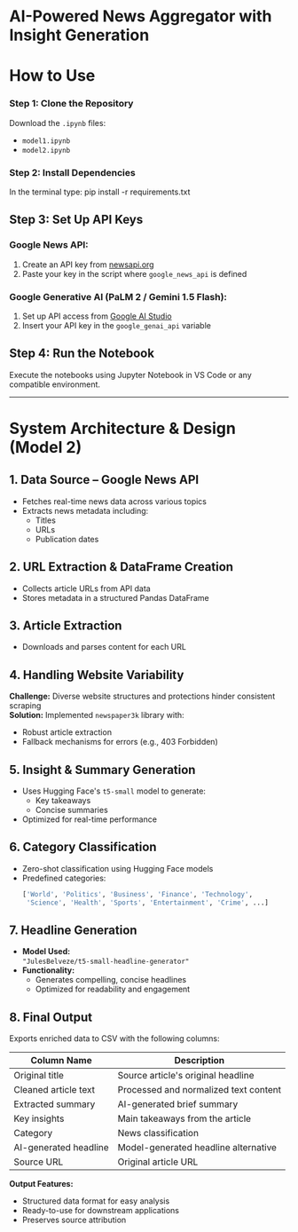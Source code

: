 # AI-Powered News Aggregator with Insight Generation

# How to Use

### Step 1: Clone the Repository
Download the `.ipynb` files:
- `model1.ipynb`
- `model2.ipynb`

### Step 2: Install Dependencies
In the terminal type:
pip install -r requirements.txt

## Step 3: Set Up API Keys

### Google News API:
1. Create an API key from [newsapi.org](https://newsapi.org)
2. Paste your key in the script where `google_news_api` is defined

### Google Generative AI (PaLM 2 / Gemini 1.5 Flash):
1. Set up API access from [Google AI Studio](https://ai.google.dev/)
2. Insert your API key in the `google_genai_api` variable

## Step 4: Run the Notebook
Execute the notebooks using Jupyter Notebook in VS Code or any compatible environment.

---

# System Architecture & Design (Model 2)

## 1. Data Source – Google News API
- Fetches real-time news data across various topics
- Extracts news metadata including:
  - Titles
  - URLs
  - Publication dates

## 2. URL Extraction & DataFrame Creation
- Collects article URLs from API data
- Stores metadata in a structured Pandas DataFrame

## 3. Article Extraction
- Downloads and parses content for each URL

## 4. Handling Website Variability
**Challenge:** Diverse website structures and protections hinder consistent scraping  
**Solution:** Implemented `newspaper3k` library with:
- Robust article extraction
- Fallback mechanisms for errors (e.g., 403 Forbidden)

## 5. Insight & Summary Generation
- Uses Hugging Face's `t5-small` model to generate:
  - Key takeaways
  - Concise summaries
- Optimized for real-time performance

## 6. Category Classification
- Zero-shot classification using Hugging Face models
- Predefined categories:
  ```python
  ['World', 'Politics', 'Business', 'Finance', 'Technology',
   'Science', 'Health', 'Sports', 'Entertainment', 'Crime', ...]
## 7. Headline Generation
- **Model Used:**  
  `"JulesBelveze/t5-small-headline-generator"`
- **Functionality:**
  - Generates compelling, concise headlines
  - Optimized for readability and engagement

## 8. Final Output
Exports enriched data to CSV with the following columns:

| Column Name          | Description                          |
|----------------------|--------------------------------------|
| Original title       | Source article's original headline   |
| Cleaned article text | Processed and normalized text content|
| Extracted summary    | AI-generated brief summary           |
| Key insights         | Main takeaways from the article      |
| Category             | News classification                  |
| AI-generated headline| Model-generated headline alternative |
| Source URL           | Original article URL                 |

**Output Features:**
- Structured data format for easy analysis
- Ready-to-use for downstream applications
- Preserves source attribution
